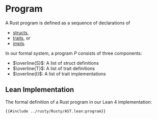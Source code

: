 # Program

A Rust program is defined as a sequence of declarations of

* [structs](./types.md#struct-definitions),
* [traits](./traits-and-impls.md#trait-definition), or
* [impls](./traits-and-impls.md#trait-implementation).

In our formal system, a program $P$ consists of three components:

- $\overline{S}$: A list of struct definitions
- $\overline{T}$: A list of trait definitions  
- $\overline{I}$: A list of trait implementations

## Lean Implementation

The formal definition of a Rust program in our Lean 4 implementation:

```lean
{{#include ../rusty/Rusty/AST.lean:program}}
```
